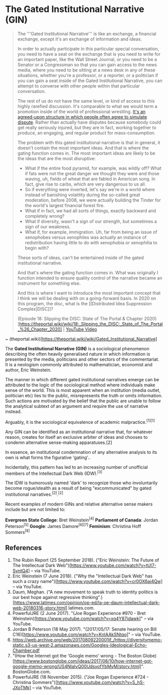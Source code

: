 # The Gated Institutional Narrative (GIN)

> The '''Gated Institutional Narrative''' is like an exchange, a financial exchange, except it's an exchange of information and ideas.
> 
> In order to actually participate in this particular special conversation, you need to have a seat on the exchange that is you need to write for an important paper, like the Wall Street Journal, or you need to be a Senator or a Congressman so that you can gain access to the news media, where you need to be sitting at a news desk in any of these situations, whether you're a professor, or a reporter, or a politician if you can gain a seat inside of the Gated Institutional Narrative, you can attempt to converse with other people within that particular conversation.
> 
> The rest of us do not have the same level, or kind of access to this highly rarefied discussion. It's comparable to what we would term a promotion inside of the world of professional wrestling. [It's an agreed-upon structure in which people often agree to simulate dispute](https://www.edge.org/response-detail/11783). Rather than actually have disputes because somebody could get really seriously injured, but they are in fact, working together to produce, an engaging, and regular product for mass-consumption.
> 
> The problem with this gated institutional narrative is that in general, it doesn't contain the most important ideas. And that is where the gating function comes in. The most important ideas are likely to be the ideas that are the most disruptive:
> 
> 
> * What if the entire food pyramid, for example, was wildly off? What if fats were not the great danger we thought they were and those waving, uh, fields of wheat that are fabled in American song. In fact, give rise to carbs, which are very dangerous to us all.
> * So if everything were inverted, let's say we're in a world where instead of banishing volatility during the so-called great moderation, before 2008, we were actually building the Tinder for the world's largest financial forest fire.
> * What if in fact, we had all sorts of things, exactly backward and completely wrong?
> * What if diversity, wasn't a sign of our strength, but sometimes a sign of our weakness.
> * What if, for example, immigration. Uh, far from being an issue of xenophobes versus xenophiles was actually an instance of redistribution having little to do with xenophobia or xenophilia to begin with?
> 
> 
> These sorts of ideas, can't be entertained inside of the gated institutional narrative.
> 
> And that's where the gating function comes in. What was originally I function intended to ensure quality control of the narrative became an instrument for something else.
> 
> And this is where I want to introduce the most important concept that I think we will be dealing with on a going-forward basis. In 2020 on this program, the disc, what is the [[Distributed Idea Suppression Complex|DISC]]?
> 
> (Episode 18: Slipping the DISC: State of The Portal & Chapter 2020)[https://theportal.wiki/wiki/18:_Slipping_the_DISC:_State_of_The_Portal_%26_Chapter_2020] |  [YouTube Video](https://www.youtube.com/watch?v=QxnkGymKuuI)

~ (theportal.wiki)[https://theportal.wiki/wiki/Gated_Institutional_Narrative]


The **Gated Institutional Narrative (GIN)** is a sociological phenomenon describing the often heavily generalised nature in which information is presented by the media, politicians and other sectors of the commentariat. It is a neologism commonly attributed to mathematician, economist and author, Eric Weinstein.

The manner in which different gated institutional narratives emerge can be attributed to the logic of the sociological method where individuals make sense of the world. This is most apparent when an institution (media outlet, politician etc) lies to the public, misrepresents the truth or omits information. Such actions are motivated by the belief that the public are unable to follow the analytical subtext of an argument and require the use of narrative instead.

Arguably, it is the sociological equivalence of academic malpractice.<sup>[1][1]</sup>

Any GIN can be identified as an institutional narrative that, for whatever reason, creates for itself an exclusive arbiter of ideas and chooses to condemn alternative sense-making apparatuses.[2]

In essence, an institutional condemnation of any alternative analysis to its own is what forms the figurative 'gating'..

Incidentally, this pattern has led to an increasing number of unofficial members of the Intellectual Dark Web (IDW).<sup>[3]</sup>

The IDW is humorously named 'dark' to recognize those who involuntarily become rogue/stealth as a result of being "excommunicated" by gated institutional narratives.<sup>[2]</sup>.<sup>[2]</sup>

Recent examples of modern GINs and relative alternative sense makers include but are not limited to:

**Evergreen State College**: Bret Weinstein<sup>[4]</sup>
**Parliament of Canada**: Jordan Peterson<sup>[5]</sup>
**Google**: James Damore<sup>[6][7]</sup>
**Feminism**: Christina Hoff Sommers<sup>[8]</sup>

## References

1. The Rubin Report (25 September 2018). ("Eric Weinstein: The Future of The Intellectual Dark Web")[https://www.youtube.com/watch?v=tUl7-SvntQ4] – via YouTube.
2. Eric Weinstein (7 June 2018). ("Why the "Intellectual Dark Web" has such a crazy name")[https://www.youtube.com/watch?v=cr0OX6ai4Qw] – via YouTube.
3. Daum, Meghan. ("A new movement to speak truth to identity politics is our best hope against regressive thinking".)[https://www.latimes.com/opinion/op-ed/la-oe-daum-intellectual-dark-web-20180316-story.html] latimes.com.
4. PowerfulJRE (2 June 2017). "(Joe Rogan Experience #970 - Bret Weinstein)[https://www.youtube.com/watch?v=xq4Y87idawk]" – via YouTube.
5. Jordan B Peterson (18 May 2017). "(2017/05/17: Senate hearing on Bill C16)[https://www.youtube.com/watch?v=KnIAAkSNtqo]" – via YouTube.
6. https://web.archive.org/web/20170809220001if_/https://diversitymemo-static.s3-us-west-2.amazonaws.com/Googles-Ideological-Echo-Chamber.pdf
7. "(How the Internet got the 'Google memo' wrong - The Boston Globe)[https://www.bostonglobe.com/ideas/2017/08/10/how-internet-got-google-memo-wrong/US4NlaIvQ00UdsyofYbMyM/story.html]". BostonGlobe.com.
8. PowerfulJRE (18 November 2015). ("Joe Rogan Experience #724 - Christina Sommers")[https://www.youtube.com/watch?v=S_hS-JXoTMk] – via YouTube.
